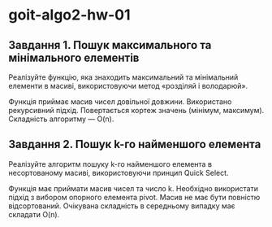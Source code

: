 # goit-algo2-hw-01

## Завдання 1. Пошук максимального та мінімального елементів

Реалізуйте функцію, яка знаходить максимальний та мінімальний елементи в масиві, використовуючи метод «розділяй і володарюй».

Функція приймає масив чисел довільної довжини.
Використано рекурсивний підхід.
Повертається кортеж значень (мінімум, максимум).
Складність алгоритму — O(n).

## Завдання 2. Пошук k-го найменшого елемента

Реалізуйте алгоритм пошуку k-го найменшого елемента в несортованому масиві, використовуючи принцип Quick Select.

Функція має приймати масив чисел та число k.
Необхідно використати підхід з вибором опорного елемента pivot.
Масив не має бути повністю відсортований.
Очікувана складність в середньому випадку має складати O(n).